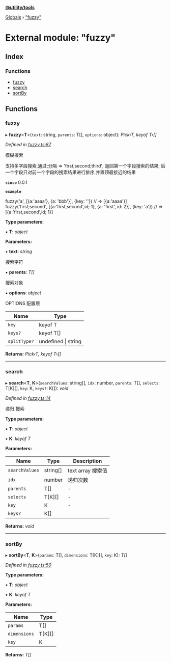 **[@utility/tools](../README.md)**

[Globals](../globals.md) › ["fuzzy"](_fuzzy_.md)

# External module: "fuzzy"

## Index

### Functions

* [fuzzy](_fuzzy_.md#fuzzy)
* [search](_fuzzy_.md#search)
* [sortBy](_fuzzy_.md#sortby)

## Functions

###  fuzzy

▸ **fuzzy**<**T**>(`text`: string, `parents`: T[], `options`: object): *Pick‹T, keyof T›[]*

*Defined in [fuzzy.ts:87](https://github.com/Wimjiang/utility/blob/cb35816/src/fuzzy.ts#L87)*

模糊搜索

  支持多字段搜索,通过;分隔 => 'first;second;third';
  返回第一个字段搜索的结果;
  后一个字段只对前一个字段的搜索结果进行排序,并置顶最接近的结果

**`since`** 0.0.1

**`example`** 

fuzzy('a', [{a:'aaaa'}, {a: 'bbb'}], {key: ''})
// => [{a:'aaaa'}]
fuzzy('first;second', [{a:'first,second',id; 1}, {a: 'first', id: 2}], {key: 'a'})
// => [{a:'first,second',id; 1}]

**Type parameters:**

▪ **T**: *object*

**Parameters:**

▪ **text**: *string*

搜索字符

▪ **parents**: *T[]*

搜索对象

▪ **options**: *object*

OPTIONS 配置项

Name | Type |
------ | ------ |
`key` | keyof T |
`keys?` | keyof T[] |
`splitType?` | undefined \| string |

**Returns:** *Pick‹T, keyof T›[]*

___

###  search

▸ **search**<**T**, **K**>(`searchValues`: string[], `idx`: number, `parents`: T[], `selects`: T[K][], `key`: K, `keys?`: K[]): *void*

*Defined in [fuzzy.ts:14](https://github.com/Wimjiang/utility/blob/cb35816/src/fuzzy.ts#L14)*

递归 搜索

**Type parameters:**

▪ **T**: *object*

▪ **K**: *keyof T*

**Parameters:**

Name | Type | Description |
------ | ------ | ------ |
`searchValues` | string[] | text array 搜索值 |
`idx` | number | 递归次数 |
`parents` | T[] | - |
`selects` | T[K][] | - |
`key` | K | - |
`keys?` | K[] |   |

**Returns:** *void*

___

###  sortBy

▸ **sortBy**<**T**, **K**>(`params`: T[], `dimensions`: T[K][], `key`: K): *T[]*

*Defined in [fuzzy.ts:50](https://github.com/Wimjiang/utility/blob/cb35816/src/fuzzy.ts#L50)*

**Type parameters:**

▪ **T**: *object*

▪ **K**: *keyof T*

**Parameters:**

Name | Type |
------ | ------ |
`params` | T[] |
`dimensions` | T[K][] |
`key` | K |

**Returns:** *T[]*